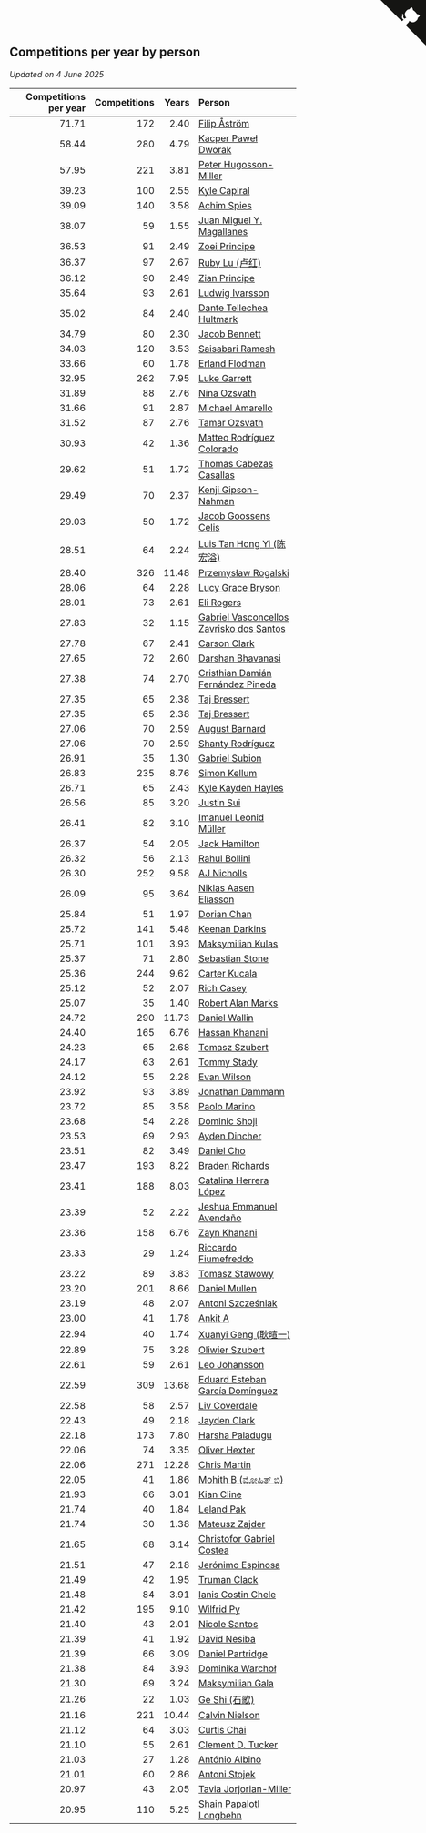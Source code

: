 ## Competitions per year by person

*Updated on  4 June 2025*

| Competitions per year | Competitions | Years | Person |
| ---: | ---: | ---: | :--- |
| 71.71 | 172 | 2.40 | [Filip Åström](https://www.worldcubeassociation.org/persons/2023ASTR01) |
| 58.44 | 280 | 4.79 | [Kacper Paweł Dworak](https://www.worldcubeassociation.org/persons/2020DWOR01) |
| 57.95 | 221 | 3.81 | [Peter Hugosson-Miller](https://www.worldcubeassociation.org/persons/2021HUGO01) |
| 39.23 | 100 | 2.55 | [Kyle Capiral](https://www.worldcubeassociation.org/persons/2022CAPI02) |
| 39.09 | 140 | 3.58 | [Achim Spies](https://www.worldcubeassociation.org/persons/2021SPIE01) |
| 38.07 | 59 | 1.55 | [Juan Miguel Y. Magallanes](https://www.worldcubeassociation.org/persons/2023MAGA09) |
| 36.53 | 91 | 2.49 | [Zoei Principe](https://www.worldcubeassociation.org/persons/2022PRIN09) |
| 36.37 | 97 | 2.67 | [Ruby Lu (卢红)](https://www.worldcubeassociation.org/persons/2022LURU01) |
| 36.12 | 90 | 2.49 | [Zian Principe](https://www.worldcubeassociation.org/persons/2022PRIN08) |
| 35.64 | 93 | 2.61 | [Ludwig Ivarsson](https://www.worldcubeassociation.org/persons/2022IVAR01) |
| 35.02 | 84 | 2.40 | [Dante Tellechea Hultmark](https://www.worldcubeassociation.org/persons/2023HULT01) |
| 34.79 | 80 | 2.30 | [Jacob Bennett](https://www.worldcubeassociation.org/persons/2023BENN04) |
| 34.03 | 120 | 3.53 | [Saisabari Ramesh](https://www.worldcubeassociation.org/persons/2021RAME01) |
| 33.66 | 60 | 1.78 | [Erland Flodman](https://www.worldcubeassociation.org/persons/2023FLOD01) |
| 32.95 | 262 | 7.95 | [Luke Garrett](https://www.worldcubeassociation.org/persons/2017GARR05) |
| 31.89 | 88 | 2.76 | [Nina Ozsvath](https://www.worldcubeassociation.org/persons/2022OZSV03) |
| 31.66 | 91 | 2.87 | [Michael Amarello](https://www.worldcubeassociation.org/persons/2022AMAR09) |
| 31.52 | 87 | 2.76 | [Tamar Ozsvath](https://www.worldcubeassociation.org/persons/2022OZSV04) |
| 30.93 | 42 | 1.36 | [Matteo Rodríguez Colorado](https://www.worldcubeassociation.org/persons/2024COLO04) |
| 29.62 | 51 | 1.72 | [Thomas Cabezas Casallas](https://www.worldcubeassociation.org/persons/2023CASA08) |
| 29.49 | 70 | 2.37 | [Kenji Gipson-Nahman](https://www.worldcubeassociation.org/persons/2023GIPS01) |
| 29.03 | 50 | 1.72 | [Jacob Goossens Celis](https://www.worldcubeassociation.org/persons/2023CELI06) |
| 28.51 | 64 | 2.24 | [Luis Tan Hong Yi (陈宏溢)](https://www.worldcubeassociation.org/persons/2023YILU01) |
| 28.40 | 326 | 11.48 | [Przemysław Rogalski](https://www.worldcubeassociation.org/persons/2013ROGA02) |
| 28.06 | 64 | 2.28 | [Lucy Grace Bryson](https://www.worldcubeassociation.org/persons/2023BRYS01) |
| 28.01 | 73 | 2.61 | [Eli Rogers](https://www.worldcubeassociation.org/persons/2022ROGE05) |
| 27.83 | 32 | 1.15 | [Gabriel Vasconcellos Zavrisko dos Santos](https://www.worldcubeassociation.org/persons/2024SANT39) |
| 27.78 | 67 | 2.41 | [Carson Clark](https://www.worldcubeassociation.org/persons/2023CLAR02) |
| 27.65 | 72 | 2.60 | [Darshan Bhavanasi](https://www.worldcubeassociation.org/persons/2022BHAV01) |
| 27.38 | 74 | 2.70 | [Cristhian Damián Fernández Pineda](https://www.worldcubeassociation.org/persons/2022PINE05) |
| 27.35 | 65 | 2.38 | [Taj Bressert](https://www.worldcubeassociation.org/persons/2023BRES01) |
| 27.35 | 65 | 2.38 | [Taj Bressert](https://www.worldcubeassociation.org/persons/2023BRES01) |
| 27.06 | 70 | 2.59 | [August Barnard](https://www.worldcubeassociation.org/persons/2022BARN21) |
| 27.06 | 70 | 2.59 | [Shanty Rodríguez](https://www.worldcubeassociation.org/persons/2022CUBI01) |
| 26.91 | 35 | 1.30 | [Gabriel Subion](https://www.worldcubeassociation.org/persons/2024SUBI01) |
| 26.83 | 235 | 8.76 | [Simon Kellum](https://www.worldcubeassociation.org/persons/2016KELL12) |
| 26.71 | 65 | 2.43 | [Kyle Kayden Hayles](https://www.worldcubeassociation.org/persons/2022HAYL02) |
| 26.56 | 85 | 3.20 | [Justin Sui](https://www.worldcubeassociation.org/persons/2022SUIJ01) |
| 26.41 | 82 | 3.10 | [Imanuel Leonid Müller](https://www.worldcubeassociation.org/persons/2022MULL02) |
| 26.37 | 54 | 2.05 | [Jack Hamilton](https://www.worldcubeassociation.org/persons/2023HAMI08) |
| 26.32 | 56 | 2.13 | [Rahul Bollini](https://www.worldcubeassociation.org/persons/2023BOLL01) |
| 26.30 | 252 | 9.58 | [AJ Nicholls](https://www.worldcubeassociation.org/persons/2015NICH04) |
| 26.09 | 95 | 3.64 | [Niklas Aasen Eliasson](https://www.worldcubeassociation.org/persons/2021ELIA01) |
| 25.84 | 51 | 1.97 | [Dorian Chan](https://www.worldcubeassociation.org/persons/2023DORI01) |
| 25.72 | 141 | 5.48 | [Keenan Darkins](https://www.worldcubeassociation.org/persons/2019DARK02) |
| 25.71 | 101 | 3.93 | [Maksymilian Kulas](https://www.worldcubeassociation.org/persons/2021KULA02) |
| 25.37 | 71 | 2.80 | [Sebastian Stone](https://www.worldcubeassociation.org/persons/2022STON09) |
| 25.36 | 244 | 9.62 | [Carter Kucala](https://www.worldcubeassociation.org/persons/2015KUCA01) |
| 25.12 | 52 | 2.07 | [Rich Casey](https://www.worldcubeassociation.org/persons/2023CASE06) |
| 25.07 | 35 | 1.40 | [Robert Alan Marks](https://www.worldcubeassociation.org/persons/2024MARK03) |
| 24.72 | 290 | 11.73 | [Daniel Wallin](https://www.worldcubeassociation.org/persons/2013WALL03) |
| 24.40 | 165 | 6.76 | [Hassan Khanani](https://www.worldcubeassociation.org/persons/2018KHAN26) |
| 24.23 | 65 | 2.68 | [Tomasz Szubert](https://www.worldcubeassociation.org/persons/2022SZUB02) |
| 24.17 | 63 | 2.61 | [Tommy Stady](https://www.worldcubeassociation.org/persons/2022STAD01) |
| 24.12 | 55 | 2.28 | [Evan Wilson](https://www.worldcubeassociation.org/persons/2023WILS11) |
| 23.92 | 93 | 3.89 | [Jonathan Dammann](https://www.worldcubeassociation.org/persons/2021DAMM01) |
| 23.72 | 85 | 3.58 | [Paolo Marino](https://www.worldcubeassociation.org/persons/2021MARI04) |
| 23.68 | 54 | 2.28 | [Dominic Shoji](https://www.worldcubeassociation.org/persons/2023SHOJ01) |
| 23.53 | 69 | 2.93 | [Ayden Dincher](https://www.worldcubeassociation.org/persons/2022DINC01) |
| 23.51 | 82 | 3.49 | [Daniel Cho](https://www.worldcubeassociation.org/persons/2021CHOD01) |
| 23.47 | 193 | 8.22 | [Braden Richards](https://www.worldcubeassociation.org/persons/2017RICH02) |
| 23.41 | 188 | 8.03 | [Catalina Herrera López](https://www.worldcubeassociation.org/persons/2017LOPE31) |
| 23.39 | 52 | 2.22 | [Jeshua Emmanuel Avendaño](https://www.worldcubeassociation.org/persons/2023AVEN01) |
| 23.36 | 158 | 6.76 | [Zayn Khanani](https://www.worldcubeassociation.org/persons/2018KHAN28) |
| 23.33 | 29 | 1.24 | [Riccardo Fiumefreddo](https://www.worldcubeassociation.org/persons/2024RICC01) |
| 23.22 | 89 | 3.83 | [Tomasz Stawowy](https://www.worldcubeassociation.org/persons/2021STAW01) |
| 23.20 | 201 | 8.66 | [Daniel Mullen](https://www.worldcubeassociation.org/persons/2016MULL04) |
| 23.19 | 48 | 2.07 | [Antoni Szcześniak](https://www.worldcubeassociation.org/persons/2023SZCZ04) |
| 23.00 | 41 | 1.78 | [Ankit A](https://www.worldcubeassociation.org/persons/2023AANK01) |
| 22.94 | 40 | 1.74 | [Xuanyi Geng (耿暄一)](https://www.worldcubeassociation.org/persons/2023GENG02) |
| 22.89 | 75 | 3.28 | [Oliwier Szubert](https://www.worldcubeassociation.org/persons/2022SZUB01) |
| 22.61 | 59 | 2.61 | [Leo Johansson](https://www.worldcubeassociation.org/persons/2022JOHA08) |
| 22.59 | 309 | 13.68 | [Eduard Esteban García Domínguez](https://www.worldcubeassociation.org/persons/2011EDUA01) |
| 22.58 | 58 | 2.57 | [Liv Coverdale](https://www.worldcubeassociation.org/persons/2022COVE02) |
| 22.43 | 49 | 2.18 | [Jayden Clark](https://www.worldcubeassociation.org/persons/2023CLAR13) |
| 22.18 | 173 | 7.80 | [Harsha Paladugu](https://www.worldcubeassociation.org/persons/2017PALA08) |
| 22.06 | 74 | 3.35 | [Oliver Hexter](https://www.worldcubeassociation.org/persons/2022HEXT01) |
| 22.06 | 271 | 12.28 | [Chris Martin](https://www.worldcubeassociation.org/persons/2013MART03) |
| 22.05 | 41 | 1.86 | [Mohith B (ಮೋಹಿತ್ ಬಿ)](https://www.worldcubeassociation.org/persons/2023BMOH01) |
| 21.93 | 66 | 3.01 | [Kian Cline](https://www.worldcubeassociation.org/persons/2022CLIN01) |
| 21.74 | 40 | 1.84 | [Leland Pak](https://www.worldcubeassociation.org/persons/2023PAKL02) |
| 21.74 | 30 | 1.38 | [Mateusz Zajder](https://www.worldcubeassociation.org/persons/2024ZAJD01) |
| 21.65 | 68 | 3.14 | [Christofor Gabriel Costea](https://www.worldcubeassociation.org/persons/2022COST03) |
| 21.51 | 47 | 2.18 | [Jerónimo Espinosa](https://www.worldcubeassociation.org/persons/2023ESPI07) |
| 21.49 | 42 | 1.95 | [Truman Clack](https://www.worldcubeassociation.org/persons/2023CLAC02) |
| 21.48 | 84 | 3.91 | [Ianis Costin Chele](https://www.worldcubeassociation.org/persons/2021CHEL01) |
| 21.42 | 195 | 9.10 | [Wilfrid Py](https://www.worldcubeassociation.org/persons/2016PYWI01) |
| 21.40 | 43 | 2.01 | [Nicole Santos](https://www.worldcubeassociation.org/persons/2023SANT45) |
| 21.39 | 41 | 1.92 | [David Nesiba](https://www.worldcubeassociation.org/persons/2023NESI01) |
| 21.39 | 66 | 3.09 | [Daniel Partridge](https://www.worldcubeassociation.org/persons/2022PART02) |
| 21.38 | 84 | 3.93 | [Dominika Warchoł](https://www.worldcubeassociation.org/persons/2021WARC01) |
| 21.30 | 69 | 3.24 | [Maksymilian Gala](https://www.worldcubeassociation.org/persons/2022GALA01) |
| 21.26 | 22 | 1.03 | [Ge Shi (石歌)](https://www.worldcubeassociation.org/persons/2024GESH01) |
| 21.16 | 221 | 10.44 | [Calvin Nielson](https://www.worldcubeassociation.org/persons/2014NIEL03) |
| 21.12 | 64 | 3.03 | [Curtis Chai](https://www.worldcubeassociation.org/persons/2022CHAI02) |
| 21.10 | 55 | 2.61 | [Clement D. Tucker](https://www.worldcubeassociation.org/persons/2022TUCK09) |
| 21.03 | 27 | 1.28 | [António Albino](https://www.worldcubeassociation.org/persons/2024ALBI01) |
| 21.01 | 60 | 2.86 | [Antoni Stojek](https://www.worldcubeassociation.org/persons/2022STOJ03) |
| 20.97 | 43 | 2.05 | [Tavia Jorjorian-Miller](https://www.worldcubeassociation.org/persons/2023JORJ01) |
| 20.95 | 110 | 5.25 | [Shain Papalotl Longbehn](https://www.worldcubeassociation.org/persons/2020LONG05) |


<a href="https://github.com/jonatanklosko/wca_statistics" class="github-corner" aria-label="View source on Github"><svg width="80" height="80" viewBox="0 0 250 250" style="fill:#151513; color:#fff; position: absolute; top: 0; border: 0; right: 0;" aria-hidden="true"><path d="M0,0 L115,115 L130,115 L142,142 L250,250 L250,0 Z"></path><path d="M128.3,109.0 C113.8,99.7 119.0,89.6 119.0,89.6 C122.0,82.7 120.5,78.6 120.5,78.6 C119.2,72.0 123.4,76.3 123.4,76.3 C127.3,80.9 125.5,87.3 125.5,87.3 C122.9,97.6 130.6,101.9 134.4,103.2" fill="currentColor" style="transform-origin: 130px 106px;" class="octo-arm"></path><path d="M115.0,115.0 C114.9,115.1 118.7,116.5 119.8,115.4 L133.7,101.6 C136.9,99.2 139.9,98.4 142.2,98.6 C133.8,88.0 127.5,74.4 143.8,58.0 C148.5,53.4 154.0,51.2 159.7,51.0 C160.3,49.4 163.2,43.6 171.4,40.1 C171.4,40.1 176.1,42.5 178.8,56.2 C183.1,58.6 187.2,61.8 190.9,65.4 C194.5,69.0 197.7,73.2 200.1,77.6 C213.8,80.2 216.3,84.9 216.3,84.9 C212.7,93.1 206.9,96.0 205.4,96.6 C205.1,102.4 203.0,107.8 198.3,112.5 C181.9,128.9 168.3,122.5 157.7,114.1 C157.9,116.9 156.7,120.9 152.7,124.9 L141.0,136.5 C139.8,137.7 141.6,141.9 141.8,141.8 Z" fill="currentColor" class="octo-body"></path></svg></a><style>.github-corner:hover .octo-arm{animation:octocat-wave 560ms ease-in-out}@keyframes octocat-wave{0%,100%{transform:rotate(0)}20%,60%{transform:rotate(-25deg)}40%,80%{transform:rotate(10deg)}}@media (max-width:500px){.github-corner:hover .octo-arm{animation:none}.github-corner .octo-arm{animation:octocat-wave 560ms ease-in-out}}</style>
